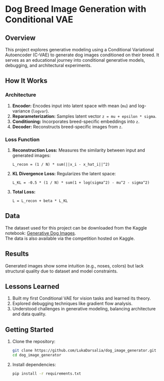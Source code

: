 
# Dog Breed Image Generation with Conditional VAE

## Overview
This project explores generative modeling using a Conditional Variational Autoencoder (C-VAE) to generate dog images conditioned on their breed. It serves as an educational journey into conditional generative models, debugging, and architectural experiments.


## How It Works

### Architecture
1. **Encoder:** Encodes input into latent space with mean (`mu`) and log-variance (`logvar`).
2. **Reparameterization:** Samples latent vector `z = mu + epsilon * sigma`.
3. **Conditioning:** Incorporates breed-specific embeddings into `z`.
4. **Decoder:** Reconstructs breed-specific images from `z`.


### Loss Function
1. **Reconstruction Loss:** Measures the similarity between input and generated images:
   ```
   L_recon = (1 / N) * sum(||x_i - x_hat_i||^2)
   ```
2. **KL Divergence Loss:** Regularizes the latent space:
   ```
   L_KL = -0.5 * (1 / N) * sum(1 + log(sigma^2) - mu^2 - sigma^2)
   ```
3. **Total Loss:**
   ```
   L = L_recon + beta * L_KL
   ```

## Data
The dataset used for this project can be downloaded from the Kaggle notebook:
[Generative Dog Images](https://www.kaggle.com/code/lukadarsalia/generative-dog-images).  
The data is also available via the competition hosted on Kaggle.


## Results
Generated images show some intuition (e.g., noses, colors) but lack structural quality due to dataset and model constraints.


## Lessons Learned
1. Built my first Conditional VAE for vision tasks and learned its theory.
2. Explored debugging techniques like gradient flow analysis.
3. Understood challenges in generative modeling, balancing architecture and data quality.


## Getting Started
1. Clone the repository:
   ```bash
   git clone https://github.com/LukaDarsalia/dog_image_generator.git
   cd dog_image_generator
   ```
2. Install dependencies:
   ```bash
   pip install -r requirements.txt
   ```
